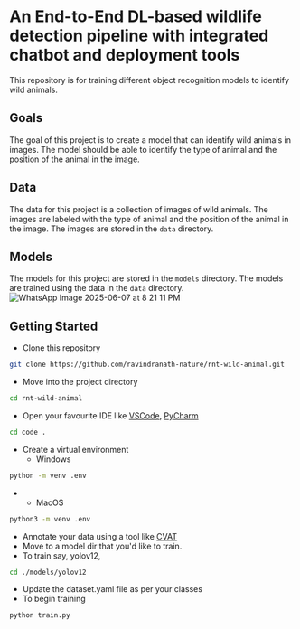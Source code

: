 

# An End-to-End DL-based wildlife detection pipeline with integrated chatbot and deployment tools

This repository is for training different object recognition models to identify wild animals.

## Goals

The goal of this project is to create a model that can identify wild animals in images. The model should be able to identify the type of animal and the position of the animal in the image.

## Data

The data for this project is a collection of images of wild animals. The images are labeled with the type of animal and the position of the animal in the image. The images are stored in the `data` directory.

## Models

The models for this project are stored in the `models` directory. The models are trained using the data in the `data` directory.
![WhatsApp Image 2025-06-07 at 8 21 11 PM](https://github.com/user-attachments/assets/0e7bc080-694f-46ce-89ef-9b8268d8ce62)
## Getting Started

- Clone this repository

```bash
git clone https://github.com/ravindranath-nature/rnt-wild-animal.git
```

- Move into the project directory

```bash
cd rnt-wild-animal
```

- Open your favourite IDE like [VSCode](https://code.visualstudio.com/), [PyCharm](https://www.jetbrains.com/pycharm/)

```bash
cd code .
```

- Create a virtual environment
  - Windows

```bash
python -m venv .env
```

- - MacOS

```bash
python3 -m venv .env
```

- Annotate your data using a tool like [CVAT](https://github.com/cvat-ai/cvat)
- Move to a model dir that you'd like to train.
- To train say, yolov12,

```bash
cd ./models/yolov12
```

- Update the dataset.yaml file as per your classes
- To begin training

```bash
python train.py
```
